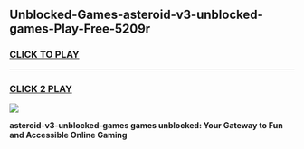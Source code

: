 
## Unblocked-Games-asteroid-v3-unblocked-games-Play-Free-5209r
<h3>
<a href="https://premium76.site?title=asteroid-v3-unblocked-games&ref=18A1">CLICK TO PLAY</a></h3>
<hr>

<h3>
<a href="https://premium76.site?title=asteroid-v3-unblocked-games&ref=18A1">CLICK 2 PLAY</a>
  
</h3>

<a href="https://premium76.site?title=asteroid-v3-unblocked-games&ref=18A1"><img src="https://clearcache.store/games.png"></a>


**asteroid-v3-unblocked-games games unblocked: Your Gateway to Fun and Accessible Online Gaming**
